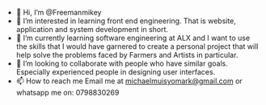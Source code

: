 - 👋 Hi, I’m @Freemanmikey
- 👀 I’m interested in learning front end engineering. That is website, application and system development in short.
- 🌱 I’m currently learning software engineering at ALX and I want to use the skills that I would have garnered to create a personal project that will help solve the problems faced by Farmers and Artists in particular.
- 💞️ I’m looking to collaborate with people who have similar goals. Especially experienced people in designing user interfaces.
- 📫 How to reach me Email me at michaelmuisyomark@gmail.com or whatsapp me on: 0798830269

<!---
Freemanmikey/Freemanmikey is a ✨ special ✨ repository because its `README.md` (this file) appears on your GitHub profile.
You can click the Preview link to take a look at your changes.
--->
